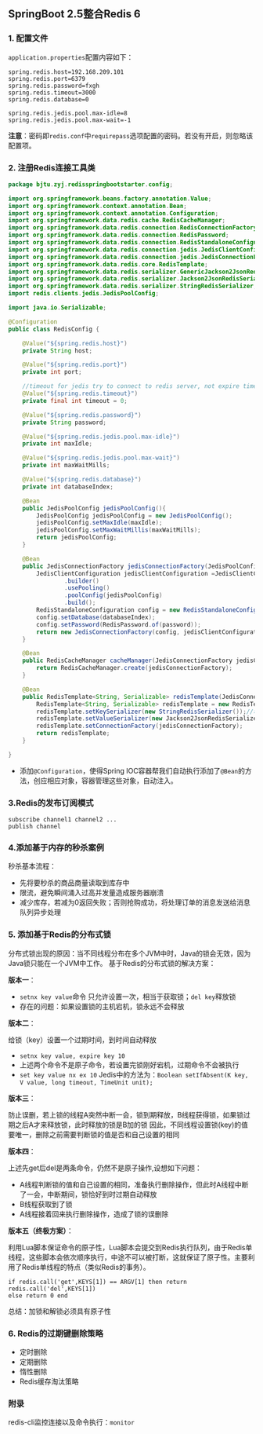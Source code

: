 ## SpringBoot 2.5整合Redis 6

### 1. 配置文件

`application.properties`配置内容如下：

```properties
spring.redis.host=192.168.209.101
spring.redis.port=6379
spring.redis.password=fxgh
spring.redis.timeout=3000
spring.redis.database=0

spring.redis.jedis.pool.max-idle=8
spring.redis.jedis.pool.max-wait=-1
```

**注意**：密码即`redis.conf`中`requirepass`选项配置的密码。若没有开启，则忽略该配置项。

### 2. 注册Redis连接工具类

```java
package bjtu.zyj.redisspringbootstarter.config;

import org.springframework.beans.factory.annotation.Value;
import org.springframework.context.annotation.Bean;
import org.springframework.context.annotation.Configuration;
import org.springframework.data.redis.cache.RedisCacheManager;
import org.springframework.data.redis.connection.RedisConnectionFactory;
import org.springframework.data.redis.connection.RedisPassword;
import org.springframework.data.redis.connection.RedisStandaloneConfiguration;
import org.springframework.data.redis.connection.jedis.JedisClientConfiguration;
import org.springframework.data.redis.connection.jedis.JedisConnectionFactory;
import org.springframework.data.redis.core.RedisTemplate;
import org.springframework.data.redis.serializer.GenericJackson2JsonRedisSerializer;
import org.springframework.data.redis.serializer.Jackson2JsonRedisSerializer;
import org.springframework.data.redis.serializer.StringRedisSerializer;
import redis.clients.jedis.JedisPoolConfig;

import java.io.Serializable;

@Configuration
public class RedisConfig {

    @Value("${spring.redis.host}")
    private String host;

    @Value("${spring.redis.port}")
    private int port;

    //timeout for jedis try to connect to redis server, not expire time! In milliseconds
    @Value("${spring.redis.timeout}")
    private final int timeout = 0;

    @Value("${spring.redis.password}")
    private String password;

    @Value("${spring.redis.jedis.pool.max-idle}")
    private int maxIdle;

    @Value("${spring.redis.jedis.pool.max-wait}")
    private int maxWaitMills;

    @Value("${spring.redis.database}")
    private int databaseIndex;

    @Bean
    public JedisPoolConfig jedisPoolConfig(){
        JedisPoolConfig jedisPoolConfig = new JedisPoolConfig();
        jedisPoolConfig.setMaxIdle(maxIdle);
        jedisPoolConfig.setMaxWaitMillis(maxWaitMills);
        return jedisPoolConfig;
    }

    @Bean
    public JedisConnectionFactory jedisConnectionFactory(JedisPoolConfig jedisPoolConfig){
        JedisClientConfiguration jedisClientConfiguration =JedisClientConfiguration
                .builder()
                .usePooling()
                .poolConfig(jedisPoolConfig)
                .build();
        RedisStandaloneConfiguration config = new RedisStandaloneConfiguration(host,port);
        config.setDatabase(databaseIndex);
        config.setPassword(RedisPassword.of(password));
        return new JedisConnectionFactory(config, jedisClientConfiguration);
    }

    @Bean
    public RedisCacheManager cacheManager(JedisConnectionFactory jedisConnectionFactory){
        return RedisCacheManager.create(jedisConnectionFactory);
    }

    @Bean
    public RedisTemplate<String, Serializable> redisTemplate(JedisConnectionFactory jedisConnectionFactory){
        RedisTemplate<String, Serializable> redisTemplate = new RedisTemplate<>();
        redisTemplate.setKeySerializer(new StringRedisSerializer());//若不配置key序列化，可能会出现key值的乱码
        redisTemplate.setValueSerializer(new Jackson2JsonRedisSerializer<>(Object.class));
        redisTemplate.setConnectionFactory(jedisConnectionFactory);
        return redisTemplate;
    }

}
```

* 添加`@Configuration`，使得Spring IOC容器帮我们自动执行添加了`@Bean`的方法，创应相应对象，容器管理这些对象，自动注入。

### 3.Redis的发布订阅模式

```shell
subscribe channel1 channel2 ...
publish channel 
```



### 4.添加基于内存的秒杀案例
秒杀基本流程：
* 先将要秒杀的商品商量读取到库存中
* 限流，避免瞬间涌入过高并发量造成服务器崩溃
* 减少库存，若减为0返回失败；否则抢购成功，将处理订单的消息发送给消息队列异步处理

### 5. 添加基于Redis的分布式锁
分布式锁出现的原因：当不同线程分布在多个JVM中时，Java的锁会无效，因为Java锁只能在一个JVM中工作。
基于Redis的分布式锁的解决方案：

**版本一**：

* `setnx key value`命令 只允许设置一次，相当于获取锁；`del key`释放锁
* 存在的问题：如果设置锁的主机宕机，锁永远不会释放

**版本二**：

给锁（key）设置一个过期时间，到时间自动释放
* `setnx key value, expire key 10`
* 上述两个命令不是原子命令，若设置完锁刚好宕机，过期命令不会被执行
* `set key value nx ex 10` Jedis中的方法为：`Boolean setIfAbsent(K key, V value, long timeout, TimeUnit unit);`

**版本三**：

防止误删，若上锁的线程A突然中断一会，锁到期释放，B线程获得锁，如果锁过期之后A才来释放锁，此时释放的锁是B加的锁
因此，不同线程设置锁(key)的值要唯一，删除之前需要判断锁的值是否和自己设置的相同

**版本四**：

上述先get后del是两条命令，仍然不是原子操作,设想如下问题：
* A线程判断锁的值和自己设置的相同，准备执行删除操作，但此时A线程中断了一会，中断期间，锁恰好到时过期自动释放
* B线程获取到了锁
* A线程接着回来执行删除操作，造成了锁的误删除

**版本五（终极方案）**：

利用Lua脚本保证命令的原子性，Lua脚本会提交到Redis执行队列，由于Redis单线程，这些脚本会依次顺序执行，中途不可以被打断，这就保证了原子性。主要利用了Redis单线程的特点（类似Redis的事务）。
```shell
if redis.call('get',KEYS[1]) == ARGV[1] then return redis.call('del',KEYS[1])
else return 0 end
```

总结：加锁和解锁必须具有原子性
### 6. Redis的过期键删除策略
* 定时删除
* 定期删除
* 惰性删除
* Redis缓存淘汰策略

### 附录

redis-cli监控连接以及命令执行：`monitor`
